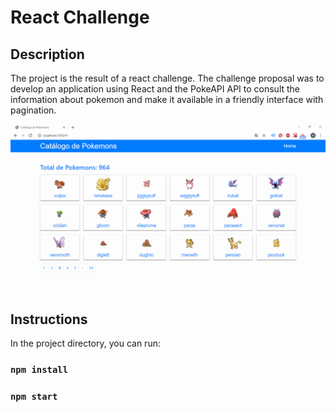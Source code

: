 # React Challenge

## Description

The project is the result of a react challenge. The challenge proposal was to develop an application using React and the PokeAPI API to consult the information about pokemon and make it available in a friendly interface with pagination.

![](pokeapp.gif)

## Instructions

In the project directory, you can run:

### `npm install`

### `npm start`
